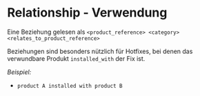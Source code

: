 # Relationship - Verwendung

Eine Beziehung gelesen als `<product_reference> <category> <relates_to_product_reference>`

Beziehungen sind besonders nützlich für Hotfixes, bei denen das verwundbare Produkt `installed_with` der Fix ist.

*Beispiel:*

* `product A installed with product B`
